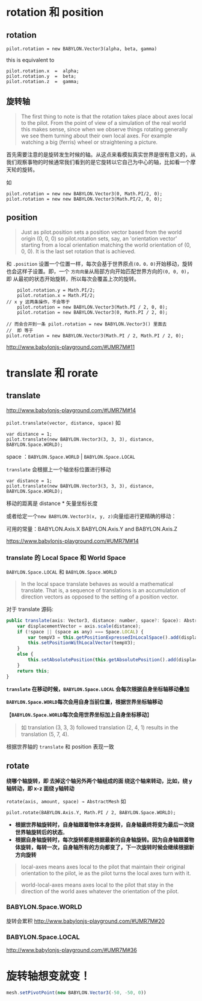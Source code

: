 # rotation 和 position
## rotation
`pilot.rotation = new BABYLON.Vector3(alpha, beta, gamma)`

this is equivalent to

```
pilot.rotation.x  =  alpha;
pilot.rotation.y  =  beta;
pilot.rotation.z  =  gamma;
```
## 旋转轴

> The first thing to note is that the rotation takes place about axes local to the pilot. From the point of view of a simulation of the real world this makes sense, since when we observe things rotating generally we see them turning about their own local axes. For example watching a big (ferris) wheel or straightening a picture.

首先需要注意的是旋转发生时候的轴。从这点来看模拟真实世界是很有意义的，从我们观察事物的时候通常我们看到的是它旋转以它自己为中心的轴，比如看一个摩天轮的旋转。

如
```JS
pilot.rotation = new new BABYLON.Vector3(0, Math.PI/2, 0);
pilot.rotation = new new BABYLON.Vector3(Math.PI/2, 0, 0);
```

## position
> Just as pilot.position sets a position vector based from the world origin (0, 0, 0) so pilot.rotation sets, say, an 'orientation vector' starting from a local orientation matching the world orientation of (0, 0, 0). It is the last set rotation that is achieved.


和 `.position` 设置一个位置一样，每次会基于世界原点`(0，0，0)`开始移动，旋转也会这样子设置。即，一个 `方向向量`从局部方向开始匹配世界方向的`(0, 0, 0)`，即 从最初的状态开始旋转，所以每次会覆盖上次的旋转。

```
	pilot.rotation.y = Math.PI/2;
	pilot.rotation.x = Math.PI/2;
// x y 这两条操作，不会等于	
	pilot.rotation = new BABYLON.Vector3(Math.PI / 2, 0, 0);
	pilot.rotation = new BABYLON.Vector3(0, Math.PI / 2, 0);
	
// 而会合并到一条 pilot.rotation = new BABYLON.Vector3() 里面去
//  即 等于
pilot.rotation = new BABYLON.Vector3(Math.PI / 2, Math.PI / 2, 0);
```
http://www.babylonjs-playground.com/#UMR7M#11



# translate 和 rorate
## translate
http://www.babylonjs-playground.com/#UMR7M#14

`pilot.translate(vector, distance, space)` 
如
```JS
var distance = 1;
pilot.translate(new BABYLON.Vector3(3, 3, 3), distance, BABYLON.Space.WORLD);
```

space ：`BABYLON.Space.WORLD` | `BABYLON.Space.LOCAL`


`translate` 会根据上一个轴坐标位置进行移动


```JS
var distance = 1;
pilot.translate(new BABYLON.Vector3(3, 3, 3), distance, BABYLON.Space.WORLD);
```

移动的距离是 distance * 矢量坐标长度

或者给定一个`new BABYLON.Vector3(x, y, z)`向量组进行更精确的移动：

可用的常量：BABYLON.Axis.X  BABYLON.Axis.Y and BABYLON.Axis.Z

https://www.babylonjs-playground.com/#UMR7M#14

###  translate 的 Local Space 和 World Space
`BABYLON.Space.LOCAL` 和 `BABYLON.Space.WORLD`
> In the local space translate behaves as would a mathematical translate. That is, a sequence of translations is an accumulation of direction vectors as opposed to the setting of a position vector.

对于 translate 源码:
```js
public translate(axis: Vector3, distance: number, space?: Space): AbstractMesh {
    var displacementVector = axis.scale(distance);
    if (!space || (space as any) === Space.LOCAL) {
        var tempV3 = this.getPositionExpressedInLocalSpace().add(displacementVector);
        this.setPositionWithLocalVector(tempV3);
    }
    else {
        this.setAbsolutePosition(this.getAbsolutePosition().add(displacementVector));
    }
    return this;
}
```
**`translate` 在移动时候，`BABYLON.Space.LOCAL` 会每次根据自身坐标轴移动叠加**

**`BABYLON.Space.WORLD`每次会用自身当前位置，根据世界坐标轴移动**

【**`BABYLON.Space.WORLD`每次会用世界坐标加上自身坐标移动**】

> 如 translation (3, 3, 3) followed translation (2, 4, 1) results in the translation (5, 7, 4).

根据世界轴的 `translate` 和 position 表现一致


## rotate
**绕哪个轴旋转，即 去掉这个轴另外两个轴组成的面 绕这个轴来转动，比如，绕 y 轴转动，即 x-z 面绕 y轴转动**

`rotate(axis, amount, space) → AbstractMesh`
如
```JS
pilot.rotate(BABYLON.Axis.Y, Math.PI / 2, BABYLON.Space.WORLD);

```
- **根据世界轴旋转时，自身轴跟着物体本身旋转，自身轴最终将变为最后一次绕世界轴旋转后的状态**。
- **根据自身轴旋转时，每次旋转都是根据最新的自身轴旋转。因为自身轴跟着物体旋转，每转一次，自身轴所有的方向都变了，下一次旋转时候会继续根据新方向旋转**

> local-axes means axes local to the pilot that maintain their original orientation to the pilot, ie as the pilot turns the local axes turn with it.

> world-local-axes means axes local to the pilot that stay in the direction of the world axes whatever the orientation of the pilot.


### BABYLON.Space.WORLD
旋转会累积
 http://www.babylonjs-playground.com/#UMR7M#20

### BABYLON.Space.LOCAL
 http://www.babylonjs-playground.com/#UMR7M#36
 
 
 # 旋转轴想变就变！
 ```js
 mesh.setPivotPoint(new BABYLON.Vector3(-50, -50, 0))
 ```

